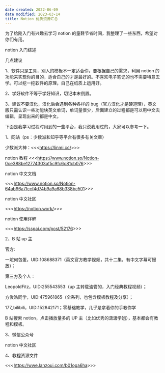 ```yaml
---
date created: 2022-06-09
date modified: 2023-03-14
title: Notion 优质资源汇总
---
```


为了给刚入门有兴趣去学习 notion 的童鞋节省时间，我整理了一些东西，希望对你们有用。

notion 入门综述

几点建议

1、软件只是工具，别人的模板不一定适合你，要根据自己的需求，利用 notion 的功能来实现你的目的，适合自己的才是最好的。不喜欢电子笔记的也不需要特意去学。可以挖一挖软件的原理，自己在纸质上运用好。

2、学好软件不等于学好知识，切记本末倒置。

3、建议不要汉化，汉化后会遇到各种各样的 bug（官方汉化才是硬道理），英文版只需认识一些功能块英文单词，单词量很少，后面建立的过程都是可以用中文去编辑，呈现出来的都是中文。

下面是我学习过程时用到的一些平台，我只说我用过的，大家可以参考一下。

1、网站（ps：少数派和知乎等平台有很多有关文章）

少数派大神：<<<<https://linmi.cc/>>>>

notion 教程 <<<<https://www.notion.so/Notion-0ce388be12774303af5c9fc6c81cb076>>>>

notion 中文文档

<<<<https://www.notion.so/Notion-64ab96a7fccf4d74b9a9a68b338bc501>>>>

notion 中文社区

<<<<https://notion.work/>>>>

notion 使用详解

<<<<https://sspai.com/post/52176>>>>

2、B 站 up 主

官方:

一坨何包蛋，UID:108688371（英文官方教学视频，共十二集，有中文字幕可慢放）；

第三方及个人：

LeopoldFitz，UID:255543553（up 主转载油管的，入门经典教程视频）；

方俊皓同学，UID:475961865（全系列，也包含模板教程及分享）；

177_bilibili，UID:152842171；零基础教学，几乎是拿着你的手教你学

B 站搜索 notion，点击播放量多的 UP 主（比如优秀的潇潇学姐），基本都会有教程和模板。

3、微信公众号

notion 中文社区

4、教程资源文件

<<<<https://wwe.lanzoui.com/b01oga6ha>>>>
